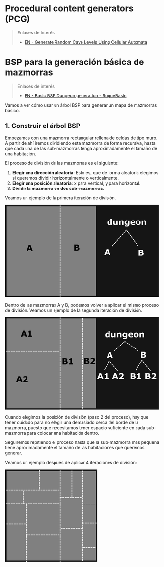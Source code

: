 
# Procedural content generators (PCG)

> Enlaces de interés:
> * [EN - Generate Random Cave Levels Using Cellular Automata](https://gamedevelopment.tutsplus.com/tutorials/generate-random-cave-levels-using-cellular-automata--gamedev-9664)


# BSP para la generación básica de mazmorras

> Enlaces de interés:
> * [EN - Basic BSP Dungeon generation - RogueBasin](http://roguebasin.roguelikedevelopment.org/index.php?title=Basic_BSP_Dungeon_generation)

Vamos a ver cómo usar un árbol BSP para generar un mapa de mazmorras básico.

## 1. Construir el árbol BSP

Empezamos con una mazmorra rectangular rellena de celdas de tipo muro.
A partir de ahí iremos dividiendo esta mazmorra de forma recursiva, hasta que cada una de las sub-mazmorras tenga aproximadamente el tamaño de una habitación.

El proceso de división de las mazmorras es el siguiente:

1. **Elegir una dirección aleatoria**: Esto es, que de forma aleatoria elegimos si queremos dividir horizontalmente o verticalmente.
2. **Elegir una posición aleatoria**: x para vertical, y para horizontal.
3. **Dividir la mazmorra en dos sub-mazmorras**.

Veamos un ejemplo de la primera iteración de división.

![](image/dungeon_bsp1.png)

Dentro de las mazmorras A y B, podemos volver a aplicar el mismo proceso de división. Veamos un ejemplo de la segunda iteración de división.

![](image/dungeon_bsp2.png)

Cuando elegimos la posición de división (paso 2 del proceso), hay que tener cuidado para no elegir una demasiado cerca del borde de la mazmorra, puesto que necesitamos tener espacio suficiente en cada sub-mazmorra para colocar una habitación dentro.

Seguiremos repitiendo el proceso hasta que la sub-mazmorra más pequeña tiene aproximadamente el tamaño de las habitaciones que queremos generar.

Veamos un ejemplo después de aplicar 4 iteraciones de división:

![](image/dungeon_bsp3.png)
